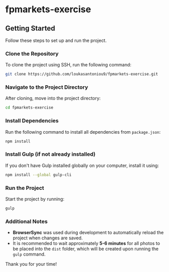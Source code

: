 # fpmarkets-exercise

## Getting Started

Follow these steps to set up and run the project.

### Clone the Repository

To clone the project using SSH, run the following command:

```sh
git clone https://github.com/loukasantoniou9/fpmarkets-exercise.git
```

### Navigate to the Project Directory

After cloning, move into the project directory:

```sh
cd fpmarkets-exercise
```

### Install Dependencies

Run the following command to install all dependencies from `package.json`:

```sh
npm install
```

### Install Gulp (if not already installed)

If you don't have Gulp installed globally on your computer, install it using:

```sh
npm install --global gulp-cli
```

### Run the Project

Start the project by running:

```sh
gulp
```

### Additional Notes

- **BrowserSync** was used during development to automatically reload the project when changes are saved.
- It is recommended to wait approximately **5-6 minutes** for all photos to be placed into the `dist` folder, which will be created upon running the `gulp` command.

Thank you for your time!
